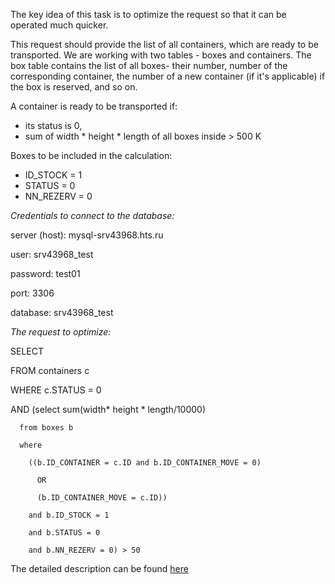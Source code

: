 The key idea of this task is to optimize the request so that it can be
operated much quicker.

This request should provide the list of all containers, which are ready
to be transported. We are working with two tables - boxes and
containers. The box table contains the list of all boxes- their number,
number of the corresponding container, the number of a new container (if
it's applicable) if the box is reserved, and so on.

A container is ready to be transported if:
* its status is 0,
* sum of width * height * length of all boxes inside > 500 K

Boxes to be included in the calculation:
* ID_STOCK = 1
* STATUS = 0
* NN_REZERV = 0

*Credentials to connect to the database:*

server (host): mysql-srv43968.hts.ru

user: srv43968_test

password: test01

port: 3306

database: srv43968_test

*The request to optimize:*

SELECT

FROM containers c

WHERE c.STATUS = 0

  AND (select sum(width* height * length/10000)
  
      from boxes b 
      
      where
      
        ((b.ID_CONTAINER = c.ID and b.ID_CONTAINER_MOVE = 0) 
        
          OR
          
          (b.ID_CONTAINER_MOVE = c.ID)) 
          
        and b.ID_STOCK = 1 
        
        and b.STATUS = 0 
        
        and b.NN_REZERV = 0) > 50

The detailed description can be found [here](https://www.youtube.com/watch?v=pmkBZmgkdss)
